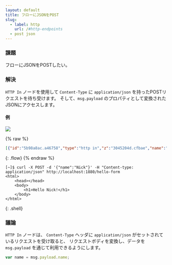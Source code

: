 ```yaml
---
layout: default
title: フローにJSONをPOST
slug:
  - label: http
    url: /#http-endpoints
  - post json
---
```


### 課題

フローにJSONをPOSTしたい。

### 解決

<code class="node">HTTP In</code> ノードを使用して
`Content-Type` に `application/json` を持ったPOSTリクエストを待ち受けます。
そして、`msg.payload` のプロパティとして変換されたJSONにアクセスします。

#### 例

![](/images/http/post-form-data-to-a-flow.png)

{% raw %}
~~~json
[{"id":"5b98a8ac.a46758","type":"http in","z":"3045204d.cfbae","name":"","url":"/hello-form","method":"post","swaggerDoc":"","x":120,"y":820,"wires":[["bba61009.4459f"]]},{"id":"bba61009.4459f","type":"template","z":"3045204d.cfbae","name":"page","field":"payload","fieldType":"msg","format":"handlebars","syntax":"mustache","template":"<html>\n    <head></head>\n    <body>\n        <h1>Hello {{ payload.name }}!</h1>\n    </body>\n</html>","x":290,"y":820,"wires":[["6ceb930a.93146c"]]},{"id":"6ceb930a.93146c","type":"http response","z":"3045204d.cfbae","name":"","x":430,"y":820,"wires":[]}]
~~~
{: .flow}
{% endraw %}

~~~text
[~]$ curl -X POST -d '{"name":"Nick"}' -H "Content-type: application/json" http://localhost:1880/hello-form
<html>
    <head></head>
    <body>
        <h1>Hello Nick!</h1>
    </body>
</html>
~~~
{: .shell}

### 議論

<code class="node">HTTP In</code> ノードは、
`Content-Type` ヘッダに `application/json` がセットされているリクエストを受け取ると、
リクエストボディを変換し、データを `msg.payload` を通じて利用できるようにします。

~~~javascript
var name = msg.payload.name;
~~~
